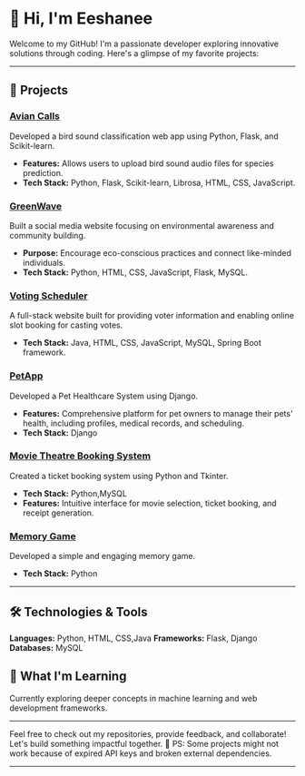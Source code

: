 # 👋 Hi, I'm Eeshanee
Welcome to my GitHub! I'm a passionate developer exploring innovative solutions through coding. Here's a glimpse of my favorite projects:

---
## 🚀 Projects
### [Avian Calls](https://github.com/EeshaneeAJ/Avian-Calls)
Developed a bird sound classification web app using Python, Flask, and Scikit-learn.  
- **Features:** Allows users to upload bird sound audio files for species prediction.  
- **Tech Stack:** Python, Flask, Scikit-learn, Librosa, HTML, CSS, JavaScript.

### [GreenWave](https://github.com/EeshaneeAJ/GreenWave)
Built a social media website focusing on environmental awareness and community building.  
- **Purpose:** Encourage eco-conscious practices and connect like-minded individuals.  
- **Tech Stack:** Python, HTML, CSS, JavaScript, Flask, MySQL.

### [Voting Scheduler](https://github.com/EeshaneeAJ/FC01)
A full-stack website built for providing voter information and enabling online slot booking for casting votes.
- **Tech Stack:** Java, HTML, CSS, JavaScript, MySQL, Spring Boot framework.

### [PetApp](https://github.com/EeshaneeAJ/PetApp)
Developed a Pet Healthcare System using Django.  
- **Features:** Comprehensive platform for pet owners to manage their pets' health, including profiles, medical records, and scheduling.
- **Tech Stack:** Django 

### [Movie Theatre Booking System](https://github.com/EeshaneeAJ/Movie_Theatre)
Created a ticket booking system using Python and Tkinter.  
- **Tech Stack:** Python,MySQL
- **Features:** Intuitive interface for movie selection, ticket booking, and receipt generation.

### [Memory Game](https://github.com/EeshaneeAJ/Memory-Game)
Developed a simple and engaging memory game.  
- **Tech Stack:** Python

---

## 🛠️ Technologies & Tools
**Languages:** Python, HTML, CSS,Java 
**Frameworks:** Flask, Django 
**Databases:** MySQL

## 🌱 What I'm Learning
Currently exploring deeper concepts in machine learning and web development frameworks.

---
Feel free to check out my repositories, provide feedback, and collaborate! Let's build something impactful together. 🚀
PS: Some projects might not work because of expired API keys and broken external dependencies.

---

